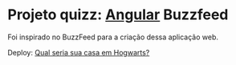 # Projeto quizz: [Angular](https://github.com/angular/angular-cli) Buzzfeed

Foi inspirado no BuzzFeed para a criação dessa aplicação web.

Deploy: [Qual seria sua casa em Hogwarts?](https://angular-buzzfeed-zeta.vercel.app/)
